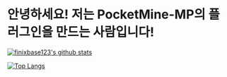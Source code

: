 # 안녕하세요! 저는 PocketMine-MP의 플러그인을 만드는 사람입니다!
[![finixbase123's github stats](https://github-readme-stats.vercel.app/api?username=finixbase123)](https://github.com/finixbase123/github-readme-stats)

[![Top Langs](https://github-readme-stats.vercel.app/api/top-langs/?username=finixbase123&langs_count=8)](https://github.com/finixbase123/github-readme-stats)
